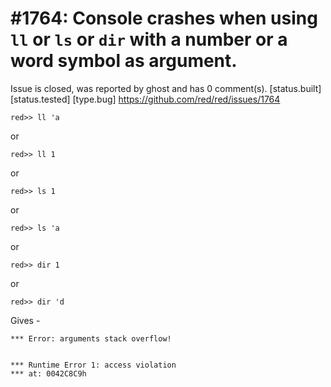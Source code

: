 
#1764: Console crashes when using `ll` or `ls` or `dir` with a number or a word symbol as argument.
================================================================================
Issue is closed, was reported by ghost and has 0 comment(s).
[status.built] [status.tested] [type.bug]
<https://github.com/red/red/issues/1764>

```
red>> ll 'a
```

or

```
red>> ll 1
```

or

```
red>> ls 1
```

or

```
red>> ls 'a
```

or

```
red>> dir 1
```

or

```
red>> dir 'd
```

Gives -

```
*** Error: arguments stack overflow!


*** Runtime Error 1: access violation
*** at: 0042C8C9h
```



